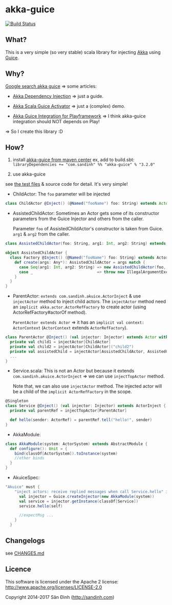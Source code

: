 akka-guice
==========
[![Build Status](https://travis-ci.org/ohze/akka-guice.svg)](https://travis-ci.org/ohze/akka-guice)

## What?

This is a very simple (so very stable) scala library for injecting [Akka](http://akka.io/) using [Guice](https://github.com/google/guice/).

## Why?
[Google search akka guice](https://www.google.com.vn/search?q=akka+guice) => some articles:

+ [Akka Dependency Injection](http://letitcrash.com/post/55958814293/akka-dependency-injection) => just a guide.

+ [Akka Scala Guice Activator](http://typesafe.com/activator/template/activator-akka-scala-guice) => just a (complex) demo.

+ [Akka Guice Integration for Playframework](https://github.com/chanan/AkkaGuice) => I think akka-guice integration should
  NOT depends on Play!

=> So I create this library :D

## How?

1. install [akka-guice from maven center](http://search.maven.org/#search|ga|1|g%3A%22com.sandinh%22%20akka-guice)
 ex, add to build.sbt:
  `libraryDependencies += "com.sandinh" %% "akka-guice" % "3.2.0"`

2. use akka-guice

see [the test files](src/test/scala/com/sandinh/akuice) & source code for detail. It's very simple!

+ ChildActor: The `foo` parameter will be injected

```scala
class ChildActor @Inject() (@Named("fooName") foo: String) extends Actor ...
```

+ AssistedChildActor:
  Sometimes an Actor gets some of its constructor parameters from the Guice Injector and others from the caller.
  
  Parameter `foo` of AssistedChildActor's constructor is taken from Guice. `arg1` & `arg2` from the caller.

```scala
class AssistedChildActor(foo: String, arg1: Int, arg2: String) extends Actor ...

object AssistedChildActor {
  class Factory @Inject() (@Named("fooName") foo: String) extends ActorFactory[AssistedChildActor] {
    def create(args: Any*): AssistedChildActor = args match {
      case Seq(arg1: Int, arg2: String) => new AssistedChildActor(foo, arg1, arg2)
      case _                            => throw new IllegalArgumentException
    }
  }
}
```

+ ParentActor: `extends com.sandinh.akuice.ActorInject` & use `injectActor` method to inject child actors.
  The `injectActor` method need an `implicit akka.actor.ActorRefFactory` to create actor (using ActorRefFactory#actorOf method).
  
  `ParentActor extends Actor` => it has an `implicit val context: ActorContext` (`ActorContext` extends `ActorRefFactory`).

```scala
class ParentActor @Inject() (val injector: Injector) extends Actor with ActorInject {
  private val child1 = injectActor[ChildActor]
  private val child2 = injectActor[ChildActor]("child2")
  private val assistedChild = injectActor[AssistedChildActor, AssistedChildActor.Factory](1, "arg2 value")
  ...
}
```

+ Service.scala: This is not an Actor but because it extends `com.sandinh.akuice.ActorInject` =>
 we can use `injectTopActor` method.

  Note that, we can also use `injectActor` method. The injected actor will be a child of
   the `implicit ActorRefFactory` in the scope.

```scala
@Singleton
class Service @Inject() (val injector: Injector) extends ActorInject {
  private val parentRef = injectTopActor[ParentActor]

  def hello(sender: ActorRef) = parentRef.tell("hello!", sender)
}
```

+ AkkaModule:

```scala
class AkkaModule(system: ActorSystem) extends AbstractModule {
  def configure(): Unit = {
    bind(classOf[ActorSystem]).toInstance(system)
    //other binds
  }
}
```

+ AkuiceSpec:

```scala
"Akuice" must {
    "inject actors: receive replied messages when call Service.hello" in {
      val injector = Guice.createInjector(new AkkaModule(system))
      val service = injector.getInstance(classOf[Service])
      service.hello(self)

      //expectMsg ...
    }
  }
```

## Changelogs
see [CHANGES.md](CHANGES.md)

## Licence
This software is licensed under the Apache 2 license:
http://www.apache.org/licenses/LICENSE-2.0

Copyright 2014-2017 Sân Đình (http://sandinh.com)
